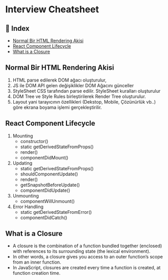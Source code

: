 # Interview Cheatsheet

## :pencil: Index

- [Normal Bir HTML Rendering Akisi](#Normal-Bir-HTML-Rendering-Akisi)
- [React Component Lifecycle](#React-Component-Lifecycle)
- [What is a Closure](#What-is-a-Closure)

## Normal Bir HTML Rendering Akisi

1. HTML parse edilerek DOM ağacı oluşturulur,
2. JS ile DOM API gelen değişiklikler DOM Ağacını günceller
3. StyleSheet CSS tarafından parse edilir. StyleSheet kuralları oluşturulur
4. DOM Tree ve Style Rules birleştirilerek Render Tree oluşturulur.
5. Layout yani tarayıcının özellikleri (Dekstop, Mobile, Çözünürlük vb..) göre ekrana boyama işlemi gerçekleştirilir.

## React Component Lifecycle

1. Mounting
   - constructor()
   - static getDerivedStateFromProps()
   - render()
   - componentDidMount()
2. Updating
   - static getDerivedStateFromProps()
   - shouldComponentUpdate()
   - render()
   - getSnapshotBeforeUpdate()
   - componentDidUpdate()
3. Unmounting
   - componentWillUnmount()
4. Error Handling
   - static getDerivedStateFromError()
   - componentDidCatch()

## What is a Closure

- A closure is the combination of a function bundled together (enclosed) with references to its surrounding state (the lexical environment).
- In other words, a closure gives you access to an outer function’s scope from an inner function.
- In JavaScript, closures are created every time a function is created, at function creation time.
